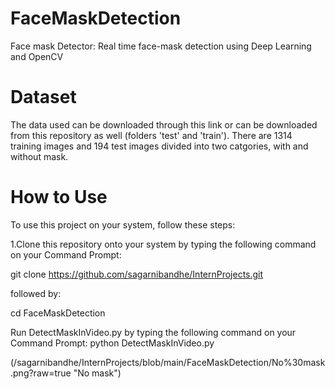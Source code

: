 # FaceMaskDetection
Face mask Detector: Real time face-mask detection using Deep Learning and OpenCV

# Dataset
The data used can be downloaded through this link or can be downloaded from this repository as well (folders 'test' and 'train'). There are 1314 training images and 194 test images divided into two catgories, with and without mask.

# How to Use
To use this project on your system, follow these steps:

1.Clone this repository onto your system by typing the following command on your Command Prompt:

git clone https://github.com/sagarnibandhe/InternProjects.git

followed by:

cd FaceMaskDetection

Run DetectMaskInVideo.py by typing the following command on your Command Prompt:
python DetectMaskInVideo.py

(/sagarnibandhe/InternProjects/blob/main/FaceMaskDetection/No%30mask.png?raw=true "No mask")
